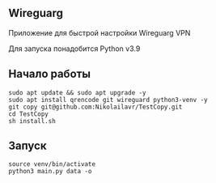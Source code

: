 ## Wireguarg

Приложение для быстрой настройки Wireguarg VPN

Для запуска понадобится Python v3.9

## Начало работы
<!-- termynal -->

```
sudo apt update && sudo apt upgrade -y
sudo apt install qrencode git wireguard python3-venv -y
git copy git@github.com:Nikolailavr/TestCopy.git
cd TestCopy
sh install.sh
```

## Запуск
<!-- termynal -->

```
source venv/bin/activate
python3 main.py data -o
```


